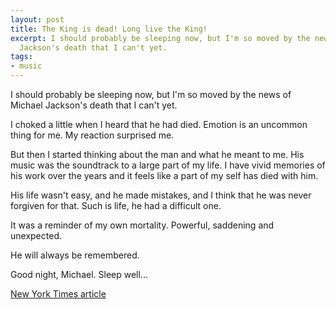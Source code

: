 ```yaml
---
layout: post
title: The King is dead! Long live the King!
excerpt: I should probably be sleeping now, but I'm so moved by the news of Michael
  Jackson's death that I can't yet.
tags:
- music
---
```

I should probably be sleeping now, but I'm so moved by the news of Michael Jackson's death that I can't yet.

I choked a little when I heard that he had died. Emotion is an uncommon thing for me. My reaction surprised me.

But then I started thinking about the man and what he meant to me. His music was the soundtrack to a large part of my life. I have vivid memories of his work over the years and it feels like a part of my self has died with him.

His life wasn't easy, and he made mistakes, and I think that he was never forgiven for that. Such is life, he had a difficult one.

It was a reminder of my own mortality. Powerful, saddening and unexpected.

He will always be remembered.

Good night, Michael. Sleep well...

<a href="http://artsbeat.blogs.nytimes.com/2009/06/25/michael-jackson-hospitalized/">New York Times article</a>
